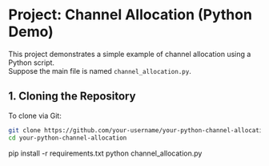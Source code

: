 # Project: Channel Allocation (Python Demo)

This project demonstrates a simple example of channel allocation using a Python script.  
Suppose the main file is named `channel_allocation.py`.

## 1. Cloning the Repository

To clone via Git:

```bash
git clone https://github.com/your-username/your-python-channel-allocation.git
cd your-python-channel-allocation
```
pip install -r requirements.txt
python channel_allocation.py
